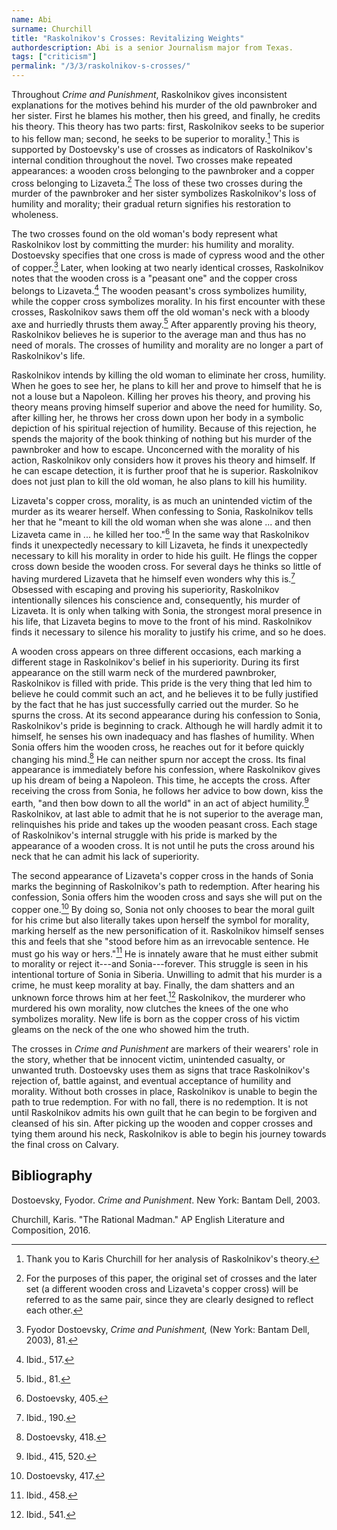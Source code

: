 ```yaml
---
name: Abi
surname: Churchill
title: "Raskolnikov's Crosses: Revitalizing Weights"
authordescription: Abi is a senior Journalism major from Texas. 
tags: ["criticism"]
permalink: "/3/3/raskolnikov-s-crosses/"
---
```


Throughout *Crime and Punishment*, Raskolnikov gives inconsistent
explanations for the motives behind his murder of the old pawnbroker and
her sister. First he blames his mother, then his greed, and finally, he
credits his theory. This theory has two parts: first, Raskolnikov seeks
to be superior to his fellow man; second, he seeks to be superior to
morality.[^1] This is supported by Dostoevsky's use of crosses as
indicators of Raskolnikov's internal condition throughout the novel. Two
crosses make repeated appearances: a wooden cross belonging to the
pawnbroker and a copper cross belonging to Lizaveta.[^2] The loss of
these two crosses during the murder of the pawnbroker and her sister
symbolizes Raskolnikov's loss of humility and morality; their gradual
return signifies his restoration to wholeness.

The two crosses found on the old woman's body represent what Raskolnikov
lost by committing the murder: his humility and morality. Dostoevsky
specifies that one cross is made of cypress wood and the other of
copper.[^3] Later, when looking at two nearly identical crosses,
Raskolnikov notes that the wooden cross is a "peasant one" and the
copper cross belongs to Lizaveta.[^4] The wooden peasant's cross
symbolizes humility, while the copper cross symbolizes morality. In his
first encounter with these crosses, Raskolnikov saws them off the old
woman's neck with a bloody axe and hurriedly thrusts them away.[^5]
After apparently proving his theory, Raskolnikov believes he is superior
to the average man and thus has no need of morals. The crosses of
humility and morality are no longer a part of Raskolnikov's life.

Raskolnikov intends by killing the old woman to eliminate her cross,
humility. When he goes to see her, he plans to kill her and prove to
himself that he is not a louse but a Napoleon. Killing her proves his
theory, and proving his theory means proving himself superior and above
the need for humility. So, after killing her, he throws her cross down
upon her body in a symbolic depiction of his spiritual rejection of
humility. Because of this rejection, he spends the majority of the book
thinking of nothing but his murder of the pawnbroker and how to escape.
Unconcerned with the morality of his action, Raskolnikov only considers
how it proves his theory and himself. If he can escape detection, it is
further proof that he is superior. Raskolnikov does not just plan to
kill the old woman, he also plans to kill his humility.

Lizaveta's copper cross, morality, is as much an unintended victim of
the murder as its wearer herself. When confessing to Sonia, Raskolnikov
tells her that he "meant to kill the old woman when she was alone ...
and then Lizaveta came in ... he killed her too."[^6] In the same way
that Raskolnikov finds it unexpectedly necessary to kill Lizaveta, he
finds it unexpectedly necessary to kill his morality in order to hide
his guilt. He flings the copper cross down beside the wooden cross. For
several days he thinks so little of having murdered Lizaveta that he
himself even wonders why this is.[^7] Obsessed with escaping and proving
his superiority, Raskolnikov intentionally silences his conscience and,
consequently, his murder of Lizaveta. It is only when talking with
Sonia, the strongest moral presence in his life, that Lizaveta begins to
move to the front of his mind. Raskolnikov finds it necessary to silence
his morality to justify his crime, and so he does.

A wooden cross appears on three different occasions, each marking a
different stage in Raskolnikov's belief in his superiority. During its
first appearance on the still warm neck of the murdered pawnbroker,
Raskolnikov is filled with pride. This pride is the very thing that led
him to believe he could commit such an act, and he believes it to be
fully justified by the fact that he has just successfully carried out
the murder. So he spurns the cross. At its second appearance during his
confession to Sonia, Raskolnikov's pride is beginning to crack. Although
he will hardly admit it to himself, he senses his own inadequacy and has
flashes of humility. When Sonia offers him the wooden cross, he reaches
out for it before quickly changing his mind.[^8] He can neither spurn
nor accept the cross. Its final appearance is immediately before his
confession, where Raskolnikov gives up his dream of being a Napoleon.
This time, he accepts the cross. After receiving the cross from Sonia,
he follows her advice to bow down, kiss the earth, "and then bow down to
all the world" in an act of abject humility.[^9] Raskolnikov, at last
able to admit that he is not superior to the average man, relinquishes
his pride and takes up the wooden peasant cross. Each stage of
Raskolnikov's internal struggle with his pride is marked by the
appearance of a wooden cross. It is not until he puts the cross around
his neck that he can admit his lack of superiority.

The second appearance of Lizaveta's copper cross in the hands of Sonia
marks the beginning of Raskolnikov's path to redemption. After hearing
his confession, Sonia offers him the wooden cross and says she will put
on the copper one.[^10] By doing so, Sonia not only chooses to bear the
moral guilt for his crime but also literally takes upon herself the
symbol for morality, marking herself as the new personification of it.
Raskolnikov himself senses this and feels that she "stood before him as
an irrevocable sentence. He must go his way or hers."[^11] He is
innately aware that he must either submit to morality or reject it---and
Sonia---forever. This struggle is seen in his intentional torture of
Sonia in Siberia. Unwilling to admit that his murder is a crime, he must
keep morality at bay. Finally, the dam shatters and an unknown force
throws him at her feet.[^12] Raskolnikov, the murderer who murdered his
own morality, now clutches the knees of the one who symbolizes morality.
New life is born as the copper cross of his victim gleams on the neck of
the one who showed him the truth.

The crosses in *Crime and Punishment* are markers of their wearers' role
in the story, whether that be innocent victim, unintended casualty, or
unwanted truth. Dostoevsky uses them as signs that trace Raskolnikov's
rejection of, battle against, and eventual acceptance of humility and
morality. Without both crosses in place, Raskolnikov is unable to begin
the path to true redemption. For with no fall, there is no redemption.
It is not until Raskolnikov admits his own guilt that he can begin to be
forgiven and cleansed of his sin. After picking up the wooden and copper
crosses and tying them around his neck, Raskolnikov is able to begin his
journey towards the final cross on Calvary.

## Bibliography

Dostoevsky, Fyodor. *Crime and Punishment*. New York: Bantam Dell, 2003.

Churchill, Karis. "The Rational Madman." AP English Literature and
Composition, 2016.

[^1]: Thank you to Karis Churchill for her analysis of Raskolnikov's
    theory.

[^2]: For the purposes of this paper, the original set of crosses and
    the later set (a different wooden cross and Lizaveta's copper cross)
    will be referred to as the same pair, since they are clearly
    designed to reflect each other.

[^3]: Fyodor Dostoevsky, *Crime and Punishment,* (New York: Bantam Dell,
    2003), 81.

[^4]: Ibid., 517.

[^5]: Ibid., 81.

[^6]: Dostoevsky, 405.

[^7]: Ibid., 190.

[^8]: Dostoevsky, 418.

[^9]: Ibid., 415, 520.

[^10]: Dostoevsky, 417.

[^11]: Ibid., 458.

[^12]: Ibid., 541.
